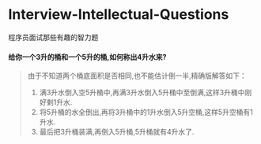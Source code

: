 # Interview-Intellectual-Questions

程序员面试那些有趣的智力题

#### 给你一个3升的桶和一个5升的桶,如何称出4升水来?

> 由于不知道两个桶底面积是否相同,也不能估计倒一半,精确版解答如下：
> 1. 满3升水倒入空5升桶中,再满3升水倒入5升桶中至倒满,这样3升桶中刚好剩1升水.
> 2. 将5升桶的水全倒出,再将3升桶中的1升水倒入5升空桶,这样5升空桶有1升水.
> 3. 最后把3升桶装满,再倒入5升桶,5升桶就有4升水了.

